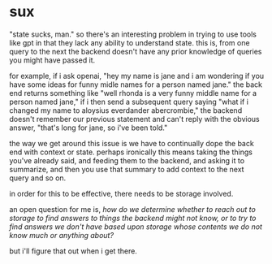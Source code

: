 # sux

"state sucks, man." so there's an interesting problem in trying to use tools like gpt
in that they lack any ability to understand state. this is, from one query to the next
the backend doesn't have any prior knowledge of queries you might have passed it.

for example, if i ask openai, "hey my name is jane and i am wondering if you have some
ideas for funny midle names for a person named jane." the back end returns something
like "well rhonda is a very funny middle name for a person named jane," if i then send
a subsequent query saying "what if i changed my name to aloysius everdander abercrombie,"
the backend doesn't remember our previous statement and can't reply with the obvious
answer, "that's long for jane, so i've been told."

the way we get around this issue is we have to continually dope the back end with
context or state. perhaps ironically this means taking the things you've already said,
and feeding them to the backend, and asking it to summarize, and then you use that
summary to add context to the next query and so on.

in order for this to be effective, there needs to be storage involved.

an open question for me is, _how do we determine whether to reach out to storage
to find answers to things the backend might not know, or to try to find answers
we don't have based upon storage whose contents we do not know much or anything
about?_

but i'll figure that out when i get there.
